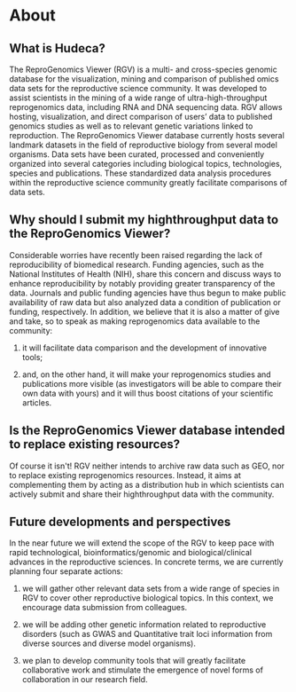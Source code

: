 # About

## What is Hudeca?

The ReproGenomics Viewer (RGV) is a multi- and cross-species genomic database for the visualization, mining and comparison of published omics data sets for the reproductive science community. It was developed to assist scientists in the mining of a wide range of ultra-high-throughput reprogenomics data, including RNA and DNA sequencing data. RGV allows hosting, visualization, and direct comparison of users’ data to published genomics studies as well as to relevant genetic variations linked to reproduction. The ReproGenomics Viewer database currently hosts several landmark datasets in the field of reproductive biology from several model organisms. Data sets have been curated, processed and conveniently organized into several categories including biological topics, technologies, species and publications. These standardized data analysis procedures within the reproductive science community greatly facilitate comparisons of data sets.

## Why should I submit my highthroughput data to the ReproGenomics Viewer?

Considerable worries have recently been raised regarding the lack of reproducibility of biomedical research. Funding agencies, such as the National Institutes of Health (NIH), share this concern and discuss ways to enhance reproducibility by notably providing greater transparency of the data. Journals and public funding agencies have thus begun to make public availability of raw data but also analyzed data a condition of publication or funding, respectively.
In addition, we believe that it is also a matter of give and take, so to speak as making reprogenomics data available to the community:

1. it will facilitate data comparison and the development of innovative tools;

2. and, on the other hand, it will make your reprogenomics studies and publications more visible (as investigators will be able to compare their own data with yours) and it will thus boost citations of your scientific articles.

## Is the ReproGenomics Viewer database intended to replace existing resources?

Of course it isn't! RGV neither intends to archive raw data such as GEO, nor to replace existing reprogenomics resources. Instead, it aims at complementing them by acting as a distribution hub in which scientists can actively submit and share their highthroughput data with the community.

## Future developments and perspectives

In the near future we will extend the scope of the RGV to keep pace with rapid technological, bioinformatics/genomic and biological/clinical advances in the reproductive sciences. In concrete terms, we are currently planning four separate actions:

1. we will gather other relevant data sets from a wide range of species in RGV to cover other reproductive biological topics. In this context, we encourage data submission from colleagues.

2. we will be adding other genetic information related to reproductive disorders (such as GWAS and Quantitative trait loci information from diverse sources and diverse model organisms).

3. we plan to develop community tools that will greatly facilitate collaborative work and stimulate the emergence of novel forms of collaboration in our research field.